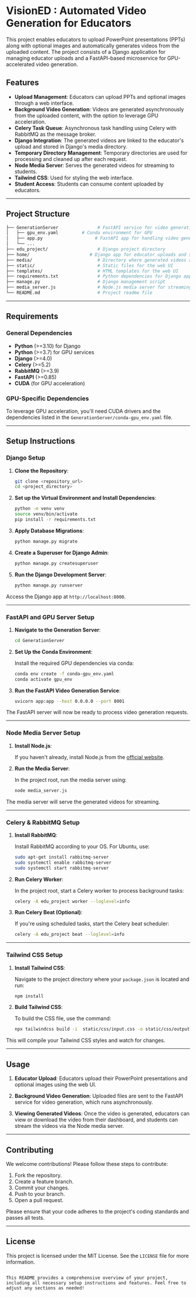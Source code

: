 
# VisionED : Automated Video Generation for Educators

This project enables educators to upload PowerPoint presentations (PPTs) along with optional images and automatically generates videos from the uploaded content. The project consists of a Django application for managing educator uploads and a FastAPI-based microservice for GPU-accelerated video generation.

## Features

- **Upload Management**: Educators can upload PPTs and optional images through a web interface.
- **Background Video Generation**: Videos are generated asynchronously from the uploaded content, with the option to leverage GPU acceleration.
- **Celery Task Queue**: Asynchronous task handling using Celery with RabbitMQ as the message broker.
- **Django Integration**: The generated videos are linked to the educator's upload and stored in Django's media directory.
- **Temporary Directory Management**: Temporary directories are used for processing and cleaned up after each request.
- **Node Media Server**: Serves the generated videos for streaming to students.
- **Tailwind CSS**: Used for styling the web interface.
- **Student Access**: Students can consume content uploaded by educators.

---

## Project Structure

```bash
├── GenerationServer               # FastAPI service for video generation
│   ├── gpu_env.yaml         # Conda environment for GPU
│   ├── app.py                    # FastAPI app for handling video generation requests
│   └── ...
├── edu_project/                   # Django project directory
├── home/                       # Django app for educator uploads and student content consumption
├── media/                         # Directory where generated videos are stored
├── static/                        # Static files for the web UI
├── templates/                     # HTML templates for the web UI
├── requirements.txt               # Python dependencies for Django app
├── manage.py                      # Django management script
├── media_server.js                # Node.js media server for streaming videos
└── README.md                      # Project readme file
```

---

## Requirements

### General Dependencies
- **Python** (>=3.10) for Django
- **Python** (>=3.7) for GPU services
- **Django** (>=4.0)
- **Celery** (>=5.2)
- **RabbitMQ** (>=3.9)
- **FastAPI** (>=0.85)
- **CUDA** (for GPU acceleration)

### GPU-Specific Dependencies
To leverage GPU acceleration, you'll need CUDA drivers and the dependencies listed in the `GenerationServer/conda-gpu_env.yaml` file.

---

## Setup Instructions

### Django Setup

1. **Clone the Repository**:

   ```bash
   git clone <repository_url>
   cd <project_directory>
   ```

2. **Set up the Virtual Environment and Install Dependencies**:

   ```bash
   python -m venv venv
   source venv/bin/activate
   pip install -r requirements.txt
   ```

3. **Apply Database Migrations**:

   ```bash
   python manage.py migrate
   ```

4. **Create a Superuser for Django Admin**:

   ```bash
   python manage.py createsuperuser
   ```

5. **Run the Django Development Server**:

   ```bash
   python manage.py runserver
   ```

Access the Django app at `http://localhost:8000`.

---

### FastAPI and GPU Server Setup

1. **Navigate to the Generation Server**:

   ```bash
   cd GenerationServer
   ```

2. **Set Up the Conda Environment**:

   Install the required GPU dependencies via conda:

   ```bash
   conda env create -f conda-gpu_env.yaml
   conda activate gpu_env
   ```

3. **Run the FastAPI Video Generation Service**:

   ```bash
   uvicorn app:app --host 0.0.0.0 --port 8001
   ```

The FastAPI server will now be ready to process video generation requests.

---

### Node Media Server Setup

1. **Install Node.js**:

   If you haven't already, install Node.js from the [official website](https://nodejs.org/).

2. **Run the Media Server**:

   In the project root, run the media server using:

   ```bash
   node media_server.js
   ```

The media server will serve the generated videos for streaming.

---

### Celery & RabbitMQ Setup

1. **Install RabbitMQ**:

   Install RabbitMQ according to your OS. For Ubuntu, use:

   ```bash
   sudo apt-get install rabbitmq-server
   sudo systemctl enable rabbitmq-server
   sudo systemctl start rabbitmq-server
   ```

2. **Run Celery Worker**:

   In the project root, start a Celery worker to process background tasks:

   ```bash
   celery -A edu_project worker --loglevel=info
   ```

3. **Run Celery Beat (Optional)**:

   If you're using scheduled tasks, start the Celery beat scheduler:

   ```bash
   celery -A edu_project beat --loglevel=info
   ```

---

### Tailwind CSS Setup

1. **Install Tailwind CSS**:

   Navigate to the project directory where your `package.json` is located and run:

   ```bash
   npm install
   ```

2. **Build Tailwind CSS**:

   To build the CSS file, use the command:

   ```bash
   npx tailwindcss build -i  static/css/input.css -o static/css/output.css --watch 
   ```

This will compile your Tailwind CSS styles and watch for changes.

---

## Usage

1. **Educator Upload**: Educators upload their PowerPoint presentations and optional images using the web UI.
   
2. **Background Video Generation**: Uploaded files are sent to the FastAPI service for video generation, which runs asynchronously.

3. **Viewing Generated Videos**: Once the video is generated, educators can view or download the video from their dashboard, and students can stream the videos via the Node media server.

---

## Contributing

We welcome contributions! Please follow these steps to contribute:

1. Fork the repository.
2. Create a feature branch.
3. Commit your changes.
4. Push to your branch.
5. Open a pull request.

Please ensure that your code adheres to the project's coding standards and passes all tests.

---

## License

This project is licensed under the MIT License. See the `LICENSE` file for more information.
```

This README provides a comprehensive overview of your project, including all necessary setup instructions and features. Feel free to adjust any sections as needed!